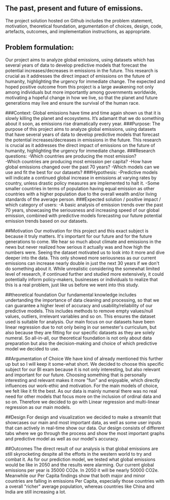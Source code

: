 ## The past, present and future of emissions.

The project solution hosted on Github includes the problem statement, motivation, theoretical foundation,
argumentation of choices, design, code, artefacts, outcomes, and implementation instructions, as appropriate.

## Problem formulation:
Our project aims to analyze global emissions, using datasets which has several years of data to develop predictive models that forecast the potential increases/decreases in emissions in the future. This research is crucial as it addresses the direct impact of emissions on the future of humanity, highlighting the urgency for immediate change. The expected and hoped positive outcome from this project is a large awakening not only among individuals but more importantly among governments worldwide, motivating a hopeful change in how we live, so that the planet and future generations may live and ensure the survival of the human race.

###Context: 
Global emissions have time and time again shown us that it is slowly killing the planet and ecosystems. It’s adamant that we do something about it soon, as emissions rise dramatically every year.
###Purpose:
The purpose of this project aims to analyze global emissions, using datasets that have several years of data to develop predictive models that forecast the potential increases/decreases in emissions in the future. This research is crucial as it addresses the direct impact of emissions on the future of humanity, highlighting the urgency for immediate change.
###Research questions: 
-Which countries are producing the most emission?  
-Which countries are producing most emission per capita?
-How have global emissions changed over the past 70 years?
-Which models can we use and fit the best for our datasets? 
###Hypothesis:
-Predictive models will indicate a continued global increase in emissions at varying rates by country, unless drastic policy measures are implemented to halt it.
-Some smaller countries in terms of population having equal emission as other countries with a higher population due to the overall wealth and/or living standards of the average person.
###Expected solution / positive impact / which category of users:
-A basic analysis of emission trends over the past 70 years, showcasing the seriousness and increasing speed of our global emission, combined with predictive models forecasting our future potential emission trends based on our datasets.

##Motivation
Our motivation for this project and this exact subject is because it truly matters. It's important for our future and for the future generations to come. We hear so much about climate and emissions in the news but never realized how serious it actually was and how high the numbers were. Seeing the dataset motivated us to look into it more and dive deeper into the data.
This only showed more seriousness as our current emissions can increase nearly double in just the next 30 years if we don't do something about it.
While unrealistic considering the somewhat limited level of research, if continued further and studied more extensively, it could potentially inform policy-makers, businesses or individuals to realize that this is a real problem, just like us before we went into this study.


##theoretical foundation
Our fundamental knowledge includes undertanding the importance of data cleaning and processing, so that we can guarantee a higher level of accuracy and usability/reliability of our predictive models. This includes methods to remove empty values/null values, outliers, irrelevant variables and so on. This ensures the dataset used is suitable for analysis.
Our main focus on our datasets have been linear regression due to not only being in our semester's curriculum, but also because they are fitting for our specific datasets as they are solely numeral. 
So all-in-all, our theoretical foundation is not only about data preparation but also the decision-making and choice of which predictive model we decided to use.

##Argumentation of Choice
We have kind of already mentioned this further up but so I will keep it some-what short.
We decided to choose this specific subject for our BI exam because it is not only interesting, but also relevant and important for our future.
Choosing something that is personally interesting and relevant makes it more "fun" and enjoyable, which directly influences our work-ethic and motivation. For the main models of choice, we felt like it fit the best. As our data is mainly numeral there was no real need for other models that focus more on the inclusion of ordinal data and so on. Therefore we decided to go with Linear regression and multi-linear regression as our main models.

##Design
For design and visualization we decided to make a streamlit that showcases our main and most important data, as well as some user inputs that can actively in real-time show our data. Our design consists of different tabs where we go through the process and show the most important graphs and predictive model as well as our model's accuracy.

##Outcomes
The direct result of our analysis is that global emissions are still skyrocketing despite all the efforts in the western world to try and combat it. As for our prediction model, we tested what global emissions would be like in 2050 and the results were alarming. Our current global emissions per year is 35000 CO2e. In 2050 it will be nearly 50000 CO2e.
Meanwhile our Per Capita findings show that both major and minor countries are falling in emissions Per Capita, especially those countries with a overall "richer" average population, whereas countries like China and India are still increasing a lot. 
